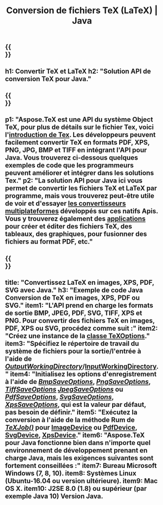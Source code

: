 ﻿---
translation: true
template: /_templates/_conversion-java.md
title: Conversion de fichiers TeX (LaTeX) | Java
url: /java/conversion/
description: Solution d'API Java de conversion TeX (LaTeX). Convertissez des fichiers LaTeX en PDF, XPS et images, y compris PNG, JPEG, TIFF, BMP avec quelques lignes de code Java.
keywords: conversion tex api java, convertisseur tex java intégré
family: tex
platformtag: cpp
feature: conversion
---

{{<section banner>}}
---
h1: Convertir TeX et LaTeX
h2: "Solution API de conversion TeX pour Java."
---

{{<section overview>}}
---
p1: "Aspose.TeX est une API du système Object TeX, pour plus de détails sur le fichier Tex, voici l'[introduction de Tex](https://docs.aspose.com/tex/cpp/what-is-tex/). Les développeurs peuvent facilement convertir TeX en formats PDF, XPS, PNG, JPG, BMP et TIFF en intégrant l'API pour Java. Vous trouverez ci-dessous quelques exemples de code que les programmeurs peuvent améliorer et intégrer dans les solutions Tex."
p2: "La solution API pour Java ici vous permet de convertir les fichiers TeX et LaTeX par programme, mais vous trouverez peut-être utile de voir et d'essayer [les convertisseurs multiplateformes](https://products.aspose.app/tex/conversion) développés sur ces natifs Apis. Vous y trouverez également des [applications](https://products.aspose.app/tex/applications) pour créer et éditer des fichiers TeX, des tableaux, des graphiques, pour fusionner des fichiers au format PDF, etc."
---

{{<section feature1>}}
---
title: "Convertissez LaTeX en images, XPS, PDF, SVG avec Java."
h3: "Exemple de code Java Conversion de TeX en images, XPS, PDF ou SVG."
item1: "L'API prend en charge les formats de sortie BMP, JPEG, PDF, SVG, TIFF, XPS et PNG. Pour convertir des fichiers TeX en images, PDF, XPS ou SVG, procédez comme suit :"
item2: "Créez une instance de la [classe TeXOptions](https://reference.aspose.com/tex/java/com.aspose.tex/texoptions)."
item3: "Spécifiez le répertoire de travail du système de fichiers pour la sortie/l'entrée à l'aide de [*OutputWorkingDirectory*](https://reference.aspose.com/tex/java/com.aspose.tex/TeXOptions#setOutputWorkingDirectory-com.aspose.tex.IOutputWorkingDirectory-)/[InputWorkingDirectory](https://reference.aspose.com/tex/java/com.aspose.tex/TeXOptions#setInputWorkingDirectory-com.aspose.tex.IInputWorkingDirectory-)."
item4: "Initialisez les options d'enregistrement à l'aide de [*BmpSaveOptions*](https://reference.aspose.com/tex/java/com.aspose.tex.rendering/BmpSaveOptions), [*PngSaveOptions*](https://reference.aspose.com/tex/java/com.aspose.tex.rendering/PngSaveOptions), [*TiffSaveOptions*](https://reference.aspose.com/tex/java/com.aspose.tex.rendering/TiffSaveOptions) [*JpegSaveOptions*](https://reference.aspose.com/tex/java/com.aspose.tex.rendering/JpegSaveOptions) ou [*PdfSaveOptions*](https://reference.aspose.com/tex/java/com.aspose.tex.rendering/PdfSaveOptions), [*SvgSaveOptions*](https://reference.aspose.com/tex/java/com.aspose.tex.rendering/SvgSaveOptions), [*XpsSaveOptions*](https://reference.aspose.com/tex/java/com.aspose.tex.rendering/XpsSaveOptions), qui est la valeur par défaut, pas besoin de définir."
item5: "Exécutez la conversion à l'aide de la méthode Rum de [*TeXJob()*](https://reference.aspose.com/tex/java/com.aspose.tex/TeXJob) pour [ImageDevice](https://reference.aspose.com/tex/java/com.aspose.tex.rendering/ImageDevice) ou [PdfDevice](https://reference.aspose.com/tex/java/com.aspose.tex.rendering/PdfDevice), [SvgDevice](https://reference.aspose.com/tex/java/com.aspose.tex.rendering/SvgDevice), [XpsDevice](https://reference.aspose.com/tex/java/com.aspose.tex.rendering/XpsDevice)."
item6: "Aspose.TeX pour Java fonctionne bien dans n'importe quel environnement de développement prenant en charge Java, mais les exigences suivantes sont fortement conseillées :"
item7: Bureau Microsoft Windows (7, 8, 10).
item8: Systèmes Linux (Ubuntu-16.04 ou version ultérieure).
item9: Mac OS X.
item10: J2SE 8.0 (1.8) ou supérieur (par exemple Java 10) Version Java.
---


